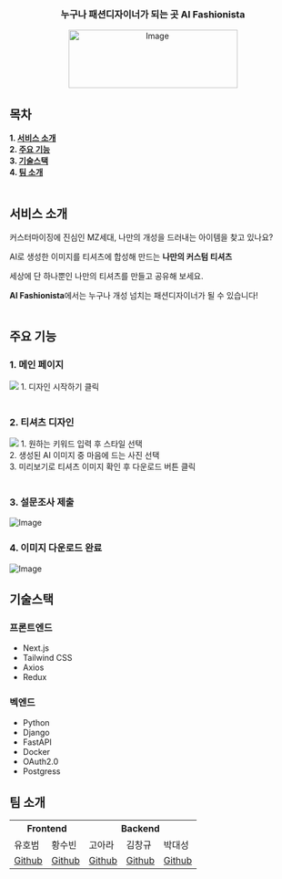 
<div align="center">
  <h3> 누구나 패션디자이너가 되는 곳 AI Fashionista </h3>
  <img width="297" height="102" alt="Image" src="https://github.com/user-attachments/assets/5f8f3788-fef2-4f49-893d-7f2458f12e18" />
  <br>
</div>

## 목차

<b> 1. [서비스 소개](#서비스-소개)</b>
<br>
<b> 2. [주요 기능](#주요-기능)</b>
<br>
<b> 3. [기술스택](#기술스택)</b>
<br>
<b> 4. [팀 소개](#팀-소개)</b>
<br>
<br>

## 서비스 소개

커스터마이징에 진심인 MZ세대, 나만의 개성을 드러내는 아이템을 찾고 있나요?

AI로 생성한 이미지를 티셔츠에 합성해 만드는 **나만의 커스텀 티셔츠**

세상에 단 하나뿐인 나만의 티셔츠를 만들고 공유해 보세요.

**AI Fashionista**에서는 누구나 개성 넘치는 패션디자이너가 될 수 있습니다!
<br>
<br>

## 주요 기능

### 1. 메인 페이지

<img src="https://github.com/user-attachments/assets/2de442f6-5bcc-44c3-b366-cfb6e2db4087" />
1. 디자인 시작하기 클릭
   
<br>
<br>

### 2. 티셔츠 디자인

<img src="https://github.com/user-attachments/assets/b83e03c6-49f8-4ad9-903c-2a2de7b02618" />
1. 원하는 키워드 입력 후 스타일 선택 <br>
2. 생성된 AI 이미지 중 마음에 드는 사진 선택 <br>
3. 미리보기로 티셔츠 이미지 확인 후 다운로드 버튼 클릭

<br>
<br>

### 3. 설문조사 제출

<img alt="Image" src="https://github.com/user-attachments/assets/66dc3714-e313-4195-8139-c57772436c65" />

### 4. 이미지 다운로드 완료

<img alt="Image" src="https://github.com/user-attachments/assets/eb60c5c1-8cfe-4382-b339-5dd3ab661e0c" />



## 기술스택

### 프론트엔드
- Next.js
- Tailwind CSS
- Axios
- Redux

### 벡엔드
- Python
- Django
- FastAPI
- Docker
- OAuth2.0
- Postgress

## 팀 소개

<table>
  <tr>
    <th colspan="2">Frontend</th>
    <th colspan="3">Backend</th>
  </tr>
  <tr>
    <td>유호범</td>
    <td>황수빈</td>
    <td>고아라</td>
    <td>김창규</td>
    <td>박대성</td>
  </tr>
  <tr>
    <td><a href="https://github.com/enjoylonelines">Github</a> </td>
    <td><a href="https://github.com/surra7">Github</a> </td>
    <td><a href="https://github.com/ark0723">Github</a> </td>
    <td><a href="https://github.com/haunpapa">Github</a> </td>
    <td><a href="https://github.com/haunpapa">Github</a> </td>
  </tr>
</table>
